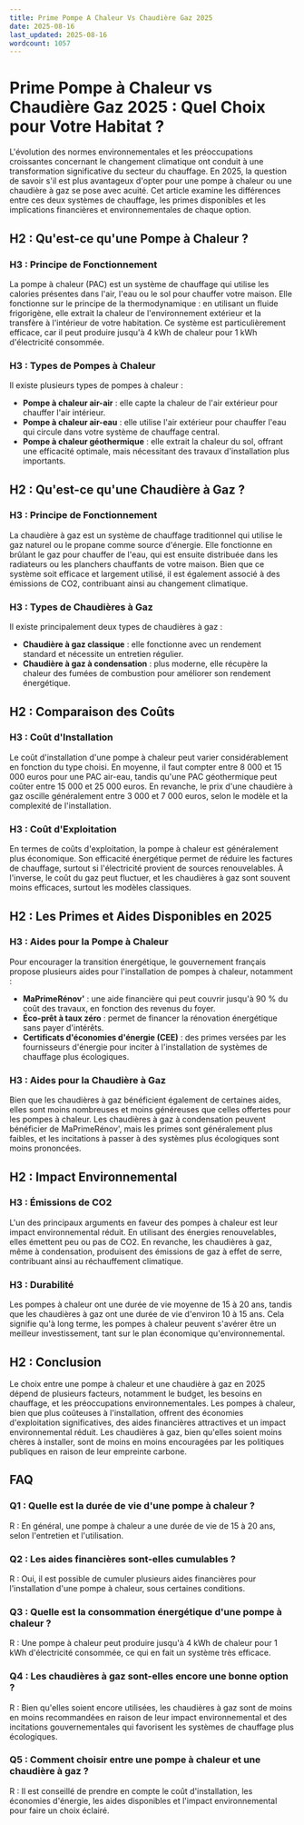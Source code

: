 ```yaml
---
title: Prime Pompe A Chaleur Vs Chaudière Gaz 2025
date: 2025-08-16
last_updated: 2025-08-16
wordcount: 1057
---
```


# Prime Pompe à Chaleur vs Chaudière Gaz 2025 : Quel Choix pour Votre Habitat ?

L'évolution des normes environnementales et les préoccupations croissantes concernant le changement climatique ont conduit à une transformation significative du secteur du chauffage. En 2025, la question de savoir s'il est plus avantageux d'opter pour une pompe à chaleur ou une chaudière à gaz se pose avec acuité. Cet article examine les différences entre ces deux systèmes de chauffage, les primes disponibles et les implications financières et environnementales de chaque option.

## H2 : Qu'est-ce qu'une Pompe à Chaleur ?

### H3 : Principe de Fonctionnement

La pompe à chaleur (PAC) est un système de chauffage qui utilise les calories présentes dans l'air, l'eau ou le sol pour chauffer votre maison. Elle fonctionne sur le principe de la thermodynamique : en utilisant un fluide frigorigène, elle extrait la chaleur de l'environnement extérieur et la transfère à l'intérieur de votre habitation. Ce système est particulièrement efficace, car il peut produire jusqu'à 4 kWh de chaleur pour 1 kWh d'électricité consommée.

### H3 : Types de Pompes à Chaleur

Il existe plusieurs types de pompes à chaleur :

- **Pompe à chaleur air-air** : elle capte la chaleur de l'air extérieur pour chauffer l'air intérieur.
- **Pompe à chaleur air-eau** : elle utilise l'air extérieur pour chauffer l'eau qui circule dans votre système de chauffage central.
- **Pompe à chaleur géothermique** : elle extrait la chaleur du sol, offrant une efficacité optimale, mais nécessitant des travaux d'installation plus importants.

## H2 : Qu'est-ce qu'une Chaudière à Gaz ?

### H3 : Principe de Fonctionnement

La chaudière à gaz est un système de chauffage traditionnel qui utilise le gaz naturel ou le propane comme source d'énergie. Elle fonctionne en brûlant le gaz pour chauffer de l'eau, qui est ensuite distribuée dans les radiateurs ou les planchers chauffants de votre maison. Bien que ce système soit efficace et largement utilisé, il est également associé à des émissions de CO2, contribuant ainsi au changement climatique.

### H3 : Types de Chaudières à Gaz

Il existe principalement deux types de chaudières à gaz :

- **Chaudière à gaz classique** : elle fonctionne avec un rendement standard et nécessite un entretien régulier.
- **Chaudière à gaz à condensation** : plus moderne, elle récupère la chaleur des fumées de combustion pour améliorer son rendement énergétique.

## H2 : Comparaison des Coûts

### H3 : Coût d'Installation

Le coût d'installation d'une pompe à chaleur peut varier considérablement en fonction du type choisi. En moyenne, il faut compter entre 8 000 et 15 000 euros pour une PAC air-eau, tandis qu'une PAC géothermique peut coûter entre 15 000 et 25 000 euros. En revanche, le prix d'une chaudière à gaz oscille généralement entre 3 000 et 7 000 euros, selon le modèle et la complexité de l'installation.

### H3 : Coût d'Exploitation

En termes de coûts d'exploitation, la pompe à chaleur est généralement plus économique. Son efficacité énergétique permet de réduire les factures de chauffage, surtout si l'électricité provient de sources renouvelables. À l'inverse, le coût du gaz peut fluctuer, et les chaudières à gaz sont souvent moins efficaces, surtout les modèles classiques.

## H2 : Les Primes et Aides Disponibles en 2025

### H3 : Aides pour la Pompe à Chaleur

Pour encourager la transition énergétique, le gouvernement français propose plusieurs aides pour l'installation de pompes à chaleur, notamment :

- **MaPrimeRénov'** : une aide financière qui peut couvrir jusqu'à 90 % du coût des travaux, en fonction des revenus du foyer.
- **Éco-prêt à taux zéro** : permet de financer la rénovation énergétique sans payer d'intérêts.
- **Certificats d'économies d'énergie (CEE)** : des primes versées par les fournisseurs d'énergie pour inciter à l'installation de systèmes de chauffage plus écologiques.

### H3 : Aides pour la Chaudière à Gaz

Bien que les chaudières à gaz bénéficient également de certaines aides, elles sont moins nombreuses et moins généreuses que celles offertes pour les pompes à chaleur. Les chaudières à gaz à condensation peuvent bénéficier de MaPrimeRénov', mais les primes sont généralement plus faibles, et les incitations à passer à des systèmes plus écologiques sont moins prononcées.

## H2 : Impact Environnemental

### H3 : Émissions de CO2

L'un des principaux arguments en faveur des pompes à chaleur est leur impact environnemental réduit. En utilisant des énergies renouvelables, elles émettent peu ou pas de CO2. En revanche, les chaudières à gaz, même à condensation, produisent des émissions de gaz à effet de serre, contribuant ainsi au réchauffement climatique.

### H3 : Durabilité

Les pompes à chaleur ont une durée de vie moyenne de 15 à 20 ans, tandis que les chaudières à gaz ont une durée de vie d'environ 10 à 15 ans. Cela signifie qu'à long terme, les pompes à chaleur peuvent s'avérer être un meilleur investissement, tant sur le plan économique qu'environnemental.

## H2 : Conclusion

Le choix entre une pompe à chaleur et une chaudière à gaz en 2025 dépend de plusieurs facteurs, notamment le budget, les besoins en chauffage, et les préoccupations environnementales. Les pompes à chaleur, bien que plus coûteuses à l'installation, offrent des économies d'exploitation significatives, des aides financières attractives et un impact environnemental réduit. Les chaudières à gaz, bien qu'elles soient moins chères à installer, sont de moins en moins encouragées par les politiques publiques en raison de leur empreinte carbone.

## FAQ

### Q1 : Quelle est la durée de vie d'une pompe à chaleur ?

R : En général, une pompe à chaleur a une durée de vie de 15 à 20 ans, selon l'entretien et l'utilisation.

### Q2 : Les aides financières sont-elles cumulables ?

R : Oui, il est possible de cumuler plusieurs aides financières pour l'installation d'une pompe à chaleur, sous certaines conditions.

### Q3 : Quelle est la consommation énergétique d'une pompe à chaleur ?

R : Une pompe à chaleur peut produire jusqu'à 4 kWh de chaleur pour 1 kWh d'électricité consommée, ce qui en fait un système très efficace.

### Q4 : Les chaudières à gaz sont-elles encore une bonne option ?

R : Bien qu'elles soient encore utilisées, les chaudières à gaz sont de moins en moins recommandées en raison de leur impact environnemental et des incitations gouvernementales qui favorisent les systèmes de chauffage plus écologiques.

### Q5 : Comment choisir entre une pompe à chaleur et une chaudière à gaz ?

R : Il est conseillé de prendre en compte le coût d'installation, les économies d'énergie, les aides disponibles et l'impact environnemental pour faire un choix éclairé.